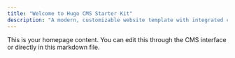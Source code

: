 ```yaml
---
title: "Welcome to Hugo CMS Starter Kit"
description: "A modern, customizable website template with integrated content management"
---
```


This is your homepage content. You can edit this through the CMS interface or directly in this markdown file.